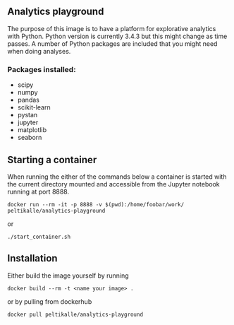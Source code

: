## Analytics playground

The purpose of this image is to have a platform for explorative analytics with Python. Python version is currently 3.4.3 but this might change as time passes. A number of Python packages are included that you might need when doing analyses. 

### Packages installed:

- scipy
- numpy
- pandas
- scikit-learn
- pystan
- jupyter
- matplotlib
- seaborn

## Starting a container

When running the either of the commands below a container is started with the current directory mounted and accessible from the Jupyter notebook running at port 8888.

```
docker run --rm -it -p 8888 -v $(pwd):/home/foobar/work/ peltikalle/analytics-playground
```

or

```
./start_container.sh
```

## Installation

Either build the image yourself by running

```
docker build --rm -t <name your image> .
```

or by pulling from dockerhub

```
docker pull peltikalle/analytics-playground
```
